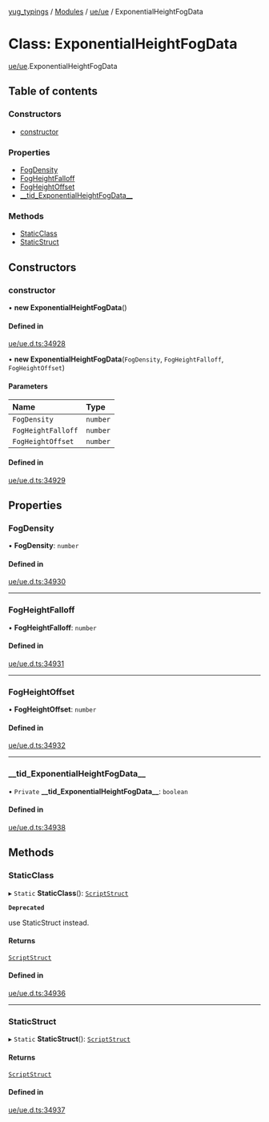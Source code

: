 [yug_typings](../README.md) / [Modules](../modules.md) / [ue/ue](../modules/ue_ue.md) / ExponentialHeightFogData

# Class: ExponentialHeightFogData

[ue/ue](../modules/ue_ue.md).ExponentialHeightFogData

## Table of contents

### Constructors

- [constructor](ue_ue.ExponentialHeightFogData.md#constructor)

### Properties

- [FogDensity](ue_ue.ExponentialHeightFogData.md#fogdensity)
- [FogHeightFalloff](ue_ue.ExponentialHeightFogData.md#fogheightfalloff)
- [FogHeightOffset](ue_ue.ExponentialHeightFogData.md#fogheightoffset)
- [\_\_tid\_ExponentialHeightFogData\_\_](ue_ue.ExponentialHeightFogData.md#__tid_exponentialheightfogdata__)

### Methods

- [StaticClass](ue_ue.ExponentialHeightFogData.md#staticclass)
- [StaticStruct](ue_ue.ExponentialHeightFogData.md#staticstruct)

## Constructors

### constructor

• **new ExponentialHeightFogData**()

#### Defined in

[ue/ue.d.ts:34928](https://github.com/YugMetaverse/yug_typings/blob/b7d9b19/ue/ue.d.ts#L34928)

• **new ExponentialHeightFogData**(`FogDensity`, `FogHeightFalloff`, `FogHeightOffset`)

#### Parameters

| Name | Type |
| :------ | :------ |
| `FogDensity` | `number` |
| `FogHeightFalloff` | `number` |
| `FogHeightOffset` | `number` |

#### Defined in

[ue/ue.d.ts:34929](https://github.com/YugMetaverse/yug_typings/blob/b7d9b19/ue/ue.d.ts#L34929)

## Properties

### FogDensity

• **FogDensity**: `number`

#### Defined in

[ue/ue.d.ts:34930](https://github.com/YugMetaverse/yug_typings/blob/b7d9b19/ue/ue.d.ts#L34930)

___

### FogHeightFalloff

• **FogHeightFalloff**: `number`

#### Defined in

[ue/ue.d.ts:34931](https://github.com/YugMetaverse/yug_typings/blob/b7d9b19/ue/ue.d.ts#L34931)

___

### FogHeightOffset

• **FogHeightOffset**: `number`

#### Defined in

[ue/ue.d.ts:34932](https://github.com/YugMetaverse/yug_typings/blob/b7d9b19/ue/ue.d.ts#L34932)

___

### \_\_tid\_ExponentialHeightFogData\_\_

• `Private` **\_\_tid\_ExponentialHeightFogData\_\_**: `boolean`

#### Defined in

[ue/ue.d.ts:34938](https://github.com/YugMetaverse/yug_typings/blob/b7d9b19/ue/ue.d.ts#L34938)

## Methods

### StaticClass

▸ `Static` **StaticClass**(): [`ScriptStruct`](ue_ue.ScriptStruct.md)

**`Deprecated`**

use StaticStruct instead.

#### Returns

[`ScriptStruct`](ue_ue.ScriptStruct.md)

#### Defined in

[ue/ue.d.ts:34936](https://github.com/YugMetaverse/yug_typings/blob/b7d9b19/ue/ue.d.ts#L34936)

___

### StaticStruct

▸ `Static` **StaticStruct**(): [`ScriptStruct`](ue_ue.ScriptStruct.md)

#### Returns

[`ScriptStruct`](ue_ue.ScriptStruct.md)

#### Defined in

[ue/ue.d.ts:34937](https://github.com/YugMetaverse/yug_typings/blob/b7d9b19/ue/ue.d.ts#L34937)

